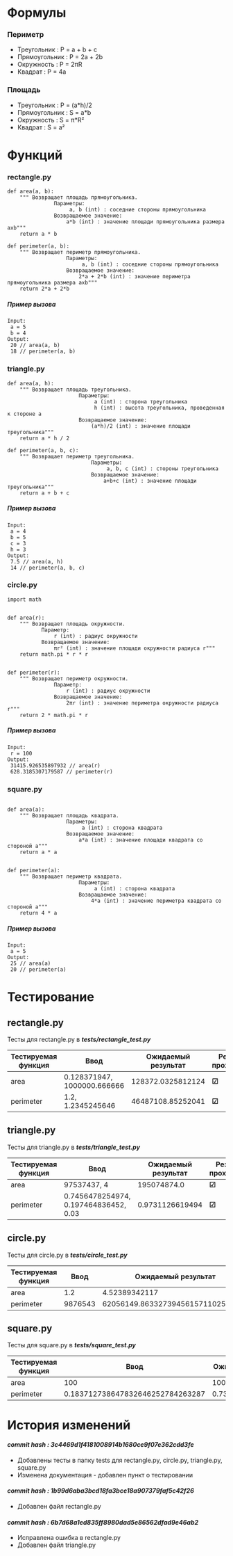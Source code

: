 # __Формулы__ #
### __Периметр__ ###
* Треугольник : P = a + b + c
* Прямоугольник : P = 2a + 2b
* Окружность : P = 2πR
* Квадрат : P = 4a
### __Площадь__ ###
* Треугольник : P = (a*h)/2
* Прямоугольник : S = a*b
* Окружность : S = π*R²
* Квадрат : S = a²

# __Функций__ #
### __rectangle.py__ ###
```
def area(a, b):
    """ Возвращает площадь прямоугольника.
               Параметры:
                    a, b (int) : соседние стороны прямоугольника
               Возвращаемое значение:
                   a*b (int) : значение площади прямоугольника размера axb"""
    return a * b 

def perimeter(a, b):
    """ Возвращает периметр прямоугольника.
                   Параметры:
                        a, b (int) : соседние стороны прямоугольника
                   Возвращаемое значение:
                       2*a + 2*b (int) : значение периметра прямоугольника размера axb"""
    return 2*a + 2*b 
```
##### _Пример вызова_ #####

    Input:
     a = 5
     b = 4
    Output:
     20 // area(a, b)
     18 // perimeter(a, b)

### __triangle.py__ ###
```
def area(a, h):
    """ Возвращает площадь треугольника.
                       Параметры:
                            a (int) : сторона треугольника
                            h (int) : высота треугольника, проведенная к стороне a
                       Возвращаемое значение:
                           (a*h)/2 (int) : значение площади треугольника"""
    return a * h / 2 

def perimeter(a, b, c):
    """ Возвращает периметр треугольника.
                           Параметры:
                                a, b, c (int) : стороны треугольника
                           Возвращаемое значение:
                               a+b+c (int) : значение площади треугольника"""
    return a + b + c 

```
##### _Пример вызова_ #####
    Input:
     a = 4
     b = 5
     c = 3
     h = 3
    Output:
     7.5 // area(a, h)
     14 // perimeter(a, b, c)
### __circle.py__ ###
```
import math


def area(r):
    """ Возвращает площадь окружности.
           Параметр:
               r (int) : радиус окружности
           Возвращаемое значение:
               πr² (int) : значение площади окружности радиуса r"""
    return math.pi * r * r


def perimeter(r):
    """ Возвращает периметр окружности.
               Параметр:
                   r (int) : радиус окружности
               Возвращаемое значение:
                   2πr (int) : значение периметра окружности радиуса r"""
    return 2 * math.pi * r
```
##### _Пример вызова_ #####
    Input:
     r = 100
    Output:
     31415.926535897932 // area(r)
     628.3185307179587 // perimeter(r)
### __square.py__ ###
```

def area(a):
    """ Возвращает площадь квадрата.
                   Параметры:
                        a (int) : сторона квадрата
                   Возвращаемое значение:
                       a*a (int) : значение площади квадрата со стороной a"""
    return a * a


def perimeter(a):
    """ Возвращает периметр квадрата.
                       Параметры:
                            a (int) : сторона квадрата
                       Возвращаемое значение:
                           4*a (int) : значение периметра квадрата со стороной a"""
    return 4 * a

```
##### _Пример вызова_ #####
    Input:
     a = 5
    Output:
     25 // area(a)
     20 // perimeter(a)

# __Тестирование__ #
## __rectangle.py__ ##
Тесты для rectangle.py в *__tests/rectangle_test.py__*

| Тестируемая функция | Ввод | Ожидаемый результат | Результат прохождения 
|----------|----------|----------|----------|
|area| 0.128371947, 1000000.666666   | 128372.0325812124   |**&#9745;**
|perimeter|1.2, 1.2345245646|46487108.85252041|**&#9745;**

## __triangle.py__ ##
Тесты для triangle.py в *__tests/triangle_test.py__*

| Тестируемая функция | Ввод | Ожидаемый результат | Результат прохождения 
|----------|----------|----------|----------|
|area| 97537437, 4   | 195074874.0   |**&#9745;**
|perimeter|0.7456478254974, 0.197464836452, 0.03|0.9731126619494|**&#9745;**

## __circle.py__ ##
Тесты для circle.py в *__tests/circle_test.py__*

| Тестируемая функция | Ввод | Ожидаемый результат | Результат прохождения 
|----------|----------|----------|----------|
|area| 1.2   | 4.52389342117   |**&#9745;**
|perimeter|9876543|62056149.863327394561571102537251|**&#9745;**

## __square.py__ ##
Тесты для square.py в *__tests/square_test.py__*

| Тестируемая функция | Ввод | Ожидаемый результат | Результат прохождения 
|----------|----------|----------|----------|
|area| 100   | 10000   |**&#9745;**
|perimeter|0.183712738647832646252784263287|0.73485095459133051|**&#9745;**


# __История изменений__ #


#### _commit hash : 3c4469d1f4181008914b1680ce9f07e362cdd3fe_ ####
+ Добавлены тесты в папку tests для rectangle.py, circle.py, triangle.py, square.py
+ Изменена документация - добавлен пункт о тестировании
#### _commit hash : 1b99d6aba3bcd18fa3bce18a907379faf5c42f26_ ####
+ Добавлен файл rectangle.py
#### _commit hash : 6b7d68a1ed835ff8980dad5e86562dfad9e46ab2_ ####
+ Исправлена ошибка в rectangle.py
+ Добавлен файл triangle.py
